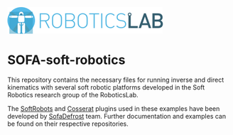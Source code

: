 [![roboticslab-uc3m logo](fig/roboticslab-banner-350px.png)](https://github.com/roboticslab-uc3m)

# SOFA-soft-robotics

This repository contains the necessary files for running inverse and direct kinematics with several soft robotic platforms developed in the Soft Robotics research group of the RoboticsLab.

The [SoftRobots](https://github.com/SofaDefrost/SoftRobots) and [Cosserat](https://github.com/SofaDefrost/Cosserat?tab=readme-ov-file) plugins used in these examples have been developed by [SofaDefrost](https://github.com/SofaDefrost) team. Further documentation and examples can be found on their respective repositories.